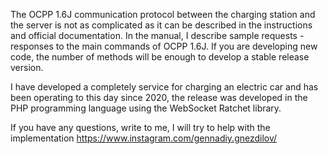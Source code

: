 The OCPP 1.6J communication protocol between the charging station and the server is not as complicated as it can be described in the instructions and official documentation. In the manual, I describe sample requests - responses to the main commands of OCPP 1.6J. If you are developing new code, the number of methods will be enough to develop a stable release version.

I have developed a completely service for charging an electric car and has been operating to this day since 2020, the release was developed in the PHP programming language using the WebSocket Ratchet library.

If you have any questions, write to me, I will try to help with the implementation https://www.instagram.com/gennadiy.gnezdilov/
